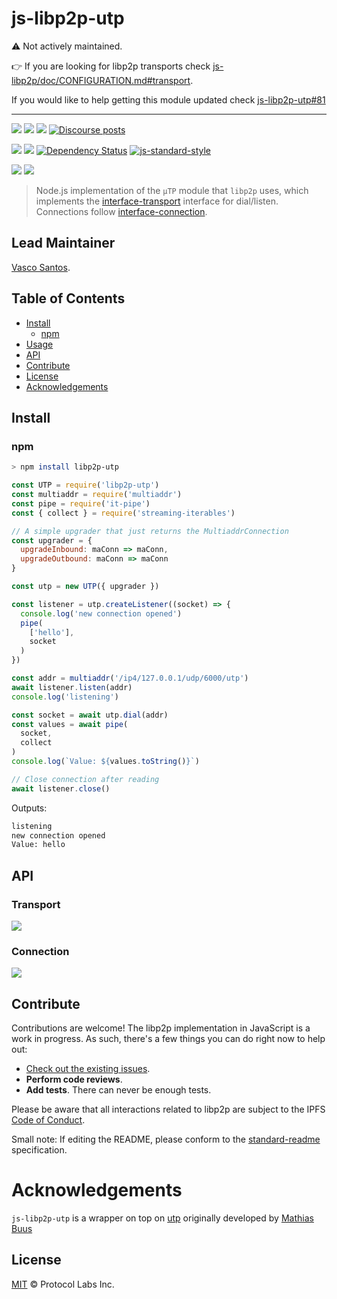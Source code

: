 # js-libp2p-utp

:warning: Not actively maintained.

👉 If you are looking for libp2p transports check [js-libp2p/doc/CONFIGURATION.md#transport](https://github.com/libp2p/js-libp2p/blob/master/doc/CONFIGURATION.md#transport).

If you would like to help getting this module updated check [js-libp2p-utp#81](https://github.com/libp2p/js-libp2p-utp/pull/81)

---

[![](https://img.shields.io/badge/made%20by-Protocol%20Labs-blue.svg?style=flat-square)](http://protocol.ai)
[![](https://img.shields.io/badge/project-libp2p-yellow.svg?style=flat-square)](http://libp2p.io/)
[![](https://img.shields.io/badge/freenode-%23libp2p-yellow.svg?style=flat-square)](http://webchat.freenode.net/?channels=%23libp2p)
[![Discourse posts](https://img.shields.io/discourse/https/discuss.libp2p.io/posts.svg)](https://discuss.libp2p.io)

[![](https://img.shields.io/codecov/c/github/libp2p/js-libp2p-utp.svg?style=flat-square)](https://codecov.io/gh/libp2p/js-libp2p-utp)
[![](https://img.shields.io/travis/libp2p/js-libp2p-utp.svg?branch=master)](https://travis-ci.com/libp2p/js-libp2p-utp)
[![Dependency Status](https://david-dm.org/libp2p/js-libp2p-utp.svg?style=flat-square)](https://david-dm.org/libp2p/js-libp2p-utp)
[![js-standard-style](https://img.shields.io/badge/code%20style-standard-brightgreen.svg?style=flat-square)](https://github.com/feross/standard)

![](https://raw.githubusercontent.com/libp2p/interface-connection/master/img/badge.png)
![](https://raw.githubusercontent.com/libp2p/interface-transport/master/img/badge.png)

> Node.js implementation of the `µTP` module that `libp2p` uses, which implements the [interface-transport](https://github.com/libp2p/interface-transport) interface for dial/listen. Connections follow [interface-connection](https://github.com/libp2p/interface-connection).

## Lead Maintainer

[Vasco Santos](https://github.com/vasco-santos).

## Table of Contents

- [Install](#install)
  - [npm](#npm)
- [Usage](#usage)
- [API](#api)
- [Contribute](#contribute)
- [License](#license)
- [Acknowledgements](#acknowledgements)

## Install

### npm

```sh
> npm install libp2p-utp
```

```js
const UTP = require('libp2p-utp')
const multiaddr = require('multiaddr')
const pipe = require('it-pipe')
const { collect } = require('streaming-iterables')

// A simple upgrader that just returns the MultiaddrConnection
const upgrader = {
  upgradeInbound: maConn => maConn,
  upgradeOutbound: maConn => maConn
}

const utp = new UTP({ upgrader })

const listener = utp.createListener((socket) => {
  console.log('new connection opened')
  pipe(
    ['hello'],
    socket
  )
})

const addr = multiaddr('/ip4/127.0.0.1/udp/6000/utp')
await listener.listen(addr)
console.log('listening')

const socket = await utp.dial(addr)
const values = await pipe(
  socket,
  collect
)
console.log(`Value: ${values.toString()}`)

// Close connection after reading
await listener.close()
```

Outputs:

```sh
listening
new connection opened
Value: hello
```

## API

### Transport

[![](https://raw.githubusercontent.com/libp2p/interface-transport/master/img/badge.png)](https://github.com/libp2p/interface-transport)

### Connection

[![](https://raw.githubusercontent.com/libp2p/interface-connection/master/img/badge.png)](https://github.com/libp2p/interface-connection)

## Contribute

Contributions are welcome! The libp2p implementation in JavaScript is a work in progress. As such, there's a few things you can do right now to help out:

- [Check out the existing issues](//github.com/libp2p/js-libp2p-utp/issues).
- **Perform code reviews**.
- **Add tests**. There can never be enough tests.

Please be aware that all interactions related to libp2p are subject to the IPFS [Code of Conduct](https://github.com/ipfs/community/blob/master/code-of-conduct.md).

Small note: If editing the README, please conform to the [standard-readme](https://github.com/RichardLitt/standard-readme) specification.

# Acknowledgements

`js-libp2p-utp` is a wrapper on top on [utp](https://github.com/mafintosh/utp) originally developed by [Mathias Buus](https://github.com/mafintosh)

## License

[MIT](LICENSE) © Protocol Labs Inc.
